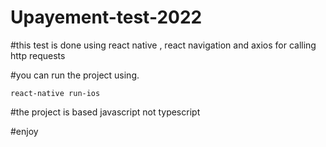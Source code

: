 # Upayement-test-2022

#this test is done using react native , react navigation and axios for calling http requests 

#you can run the project using. 

    react-native run-ios 
    
 #the project is based javascript not typescript 
 
 #enjoy 
